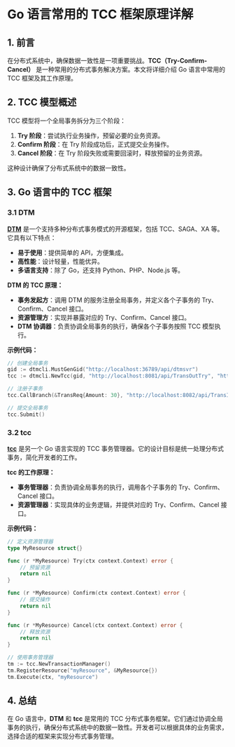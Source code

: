 # Go 语言常用的 TCC 框架原理详解

## 1. 前言

在分布式系统中，确保数据一致性是一项重要挑战。**TCC（Try-Confirm-Cancel）** 是一种常用的分布式事务解决方案。本文将详细介绍 Go 语言中常用的 TCC 框架及其工作原理。

## 2. TCC 模型概述

TCC 模型将一个全局事务拆分为三个阶段：

1. **Try 阶段**：尝试执行业务操作，预留必要的业务资源。
2. **Confirm 阶段**：在 Try 阶段成功后，正式提交业务操作。
3. **Cancel 阶段**：在 Try 阶段失败或需要回滚时，释放预留的业务资源。

这种设计确保了分布式系统中的数据一致性。

## 3. Go 语言中的 TCC 框架

### 3.1 DTM

[**DTM**](https://github.com/yedf/dtm) 是一个支持多种分布式事务模式的开源框架，包括 TCC、SAGA、XA 等。它具有以下特点：

- **易于使用**：提供简单的 API，方便集成。
- **高性能**：设计轻量，性能优异。
- **多语言支持**：除了 Go，还支持 Python、PHP、Node.js 等。

**DTM 的 TCC 原理：**

- **事务发起方**：调用 DTM 的服务注册全局事务，并定义各个子事务的 Try、Confirm、Cancel 接口。
- **资源管理方**：实现并暴露对应的 Try、Confirm、Cancel 接口。
- **DTM 协调器**：负责协调全局事务的执行，确保各个子事务按照 TCC 模型执行。

**示例代码：**

```go
// 创建全局事务
gid := dtmcli.MustGenGid("http://localhost:36789/api/dtmsvr")
tcc := dtmcli.NewTcc(gid, "http://localhost:8081/api/TransOutTry", "http://localhost:8081/api/TransOutConfirm", "http://localhost:8081/api/TransOutCancel")

// 注册子事务
tcc.CallBranch(&TransReq{Amount: 30}, "http://localhost:8082/api/TransInTry", "http://localhost:8082/api/TransInConfirm", "http://localhost:8082/api/TransInCancel")

// 提交全局事务
tcc.Submit()
```

### 3.2 tcc

[**tcc**](https://github.com/wiwieo/tcc) 是另一个 Go 语言实现的 TCC 事务管理器。它的设计目标是统一处理分布式事务，简化开发者的工作。

**tcc 的工作原理：**

- **事务管理器**：负责协调全局事务的执行，调用各个子事务的 Try、Confirm、Cancel 接口。
- **资源管理器**：实现具体的业务逻辑，并提供对应的 Try、Confirm、Cancel 接口。

**示例代码：**

```go
// 定义资源管理器
type MyResource struct{}

func (r *MyResource) Try(ctx context.Context) error {
    // 预留资源
    return nil
}

func (r *MyResource) Confirm(ctx context.Context) error {
    // 提交操作
    return nil
}

func (r *MyResource) Cancel(ctx context.Context) error {
    // 释放资源
    return nil
}

// 使用事务管理器
tm := tcc.NewTransactionManager()
tm.RegisterResource("myResource", &MyResource{})
tm.Execute(ctx, "myResource")
```

## 4. 总结

在 Go 语言中，**DTM** 和 **tcc** 是常用的 TCC 分布式事务框架。它们通过协调全局事务的执行，确保分布式系统中的数据一致性。开发者可以根据具体的业务需求，选择合适的框架来实现分布式事务管理。